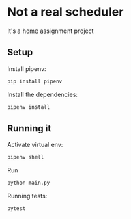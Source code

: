 # Not a real scheduler

It's a home assignment project


## Setup 

Install pipenv:

```bash
pip install pipenv
```

Install the dependencies:

```bash
pipenv install
```

## Running it

Activate virtual env:

```bash
pipenv shell
```

Run

```bash
python main.py
```

Running tests:

```bash
pytest
```
